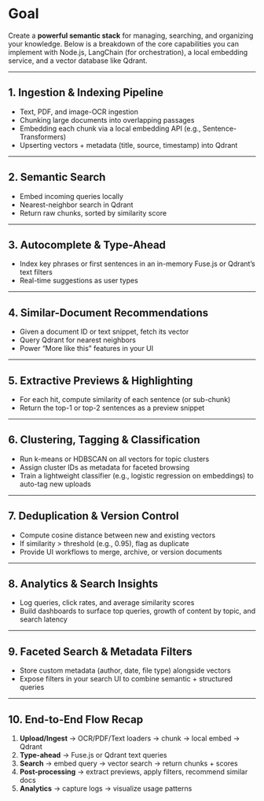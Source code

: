 # Goal  

Create a **powerful semantic stack** for managing, searching, and organizing your knowledge. Below is a breakdown of the core capabilities you can implement with Node.js, LangChain (for orchestration), a local embedding service, and a vector database like Qdrant.

---

## 1. Ingestion & Indexing Pipeline  

- Text, PDF, and image-OCR ingestion  
- Chunking large documents into overlapping passages  
- Embedding each chunk via a local embedding API (e.g., Sentence-Transformers)  
- Upserting vectors + metadata (title, source, timestamp) into Qdrant  

---

## 2. Semantic Search  

- Embed incoming queries locally  
- Nearest-neighbor search in Qdrant  
- Return raw chunks, sorted by similarity score  

---

## 3. Autocomplete & Type-Ahead  

- Index key phrases or first sentences in an in-memory Fuse.js or Qdrant’s text filters  
- Real-time suggestions as user types  


---

## 4. Similar-Document Recommendations  

- Given a document ID or text snippet, fetch its vector  
- Query Qdrant for nearest neighbors  
- Power “More like this” features in your UI  

---

## 5. Extractive Previews & Highlighting  

- For each hit, compute similarity of each sentence (or sub-chunk)  
- Return the top-1 or top-2 sentences as a preview snippet  

---

## 6. Clustering, Tagging & Classification  

- Run k-means or HDBSCAN on all vectors for topic clusters  
- Assign cluster IDs as metadata for faceted browsing  
- Train a lightweight classifier (e.g., logistic regression on embeddings) to auto-tag new uploads  

---

## 7. Deduplication & Version Control  

- Compute cosine distance between new and existing vectors  
- If similarity > threshold (e.g., 0.95), flag as duplicate  
- Provide UI workflows to merge, archive, or version documents  

---

## 8. Analytics & Search Insights  

- Log queries, click rates, and average similarity scores  
- Build dashboards to surface top queries, growth of content by topic, and search latency  

---

## 9. Faceted Search & Metadata Filters  

- Store custom metadata (author, date, file type) alongside vectors  
- Expose filters in your search UI to combine semantic + structured queries  

---

## 10. End-to-End Flow Recap  

1. **Upload/Ingest** → OCR/PDF/Text loaders → chunk → local embed → Qdrant  
2. **Type-ahead** → Fuse.js or Qdrant text queries  
3. **Search** → embed query → vector search → return chunks + scores  
4. **Post-processing** → extract previews, apply filters, recommend similar docs  
5. **Analytics** → capture logs → visualize usage patterns  
